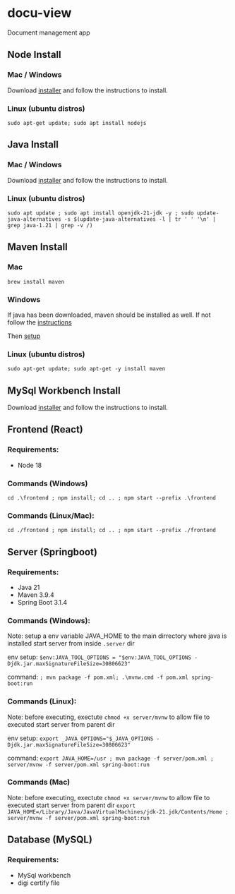 # docu-view

Document management app

## Node Install

### Mac / Windows

Download [installer](https://nodejs.org/en/download) and follow the instructions to install.

### Linux (ubuntu distros)

``sudo apt-get update; sudo apt install nodejs``

## Java Install

### Mac / Windows

Download [installer](https://www.java.com/en/download/) and follow the instructions to install.

### Linux (ubuntu distros)

``sudo apt update ; sudo apt install openjdk-21-jdk -y ; sudo update-java-alternatives -s $(update-java-alternatives -l | tr ' ' '\n' | grep java-1.21 | grep -v /)``

## Maven Install

### Mac

``brew install maven``

### Windows

If java has been downloaded, maven should be installed as well. If not follow the [instructions](https://maven.apache.org/install.html)

Then [setup](https://maven.apache.org/guides/getting-started/windows-prerequisites.html)

### Linux (ubuntu distros)

``sudo apt-get update; sudo apt-get -y install maven``

## MySql Workbench Install

Download [installer](https://dev.mysql.com/downloads/workbench/) and follow the instructions to install.

## Frontend (React)

### Requirements:

* Node 18

### Commands (Windows)

``cd .\frontend ; npm install; cd .. ; npm start --prefix .\frontend``

### Commands (Linux/Mac):

``cd ./frontend ; npm install; cd .. ; npm start --prefix ./frontend``

## Server (Springboot)

### Requirements:

* Java 21
* Maven 3.9.4
* Spring Boot 3.1.4

### Commands (Windows):

Note: setup a env variable JAVA_HOME to the main dirrectory where java is installed
start server from inside `.server`  dir

env setup:
``$env:JAVA_TOOL_OPTIONS = "$env:JAVA_TOOL_OPTIONS -Djdk.jar.maxSignatureFileSize=30806623"``

command:
``; mvn package -f pom.xml; .\mvnw.cmd -f pom.xml spring-boot:run``

### Commands (Linux):

Note: before executing, exectute ``chmod +x server/mvnw`` to allow file to executed
start server from parent dir

env setup:
``export _JAVA_OPTIONS="$_JAVA_OPTIONS -Djdk.jar.maxSignatureFileSize=30806623"``

command:
``export JAVA_HOME=/usr ; mvn package -f server/pom.xml ; server/mvnw -f server/pom.xml spring-boot:run``

### Commands (Mac)

Note: before executing, exectute ``chmod +x server/mvnw`` to allow file to executed
start server from parent dir
``export JAVA_HOME=/Library/Java/JavaVirtualMachines/jdk-21.jdk/Contents/Home ; server/mvnw -f server/pom.xml spring-boot:run``

## Database (MySQL)

### Requirements:

* MySql workbench
* digi certify file
